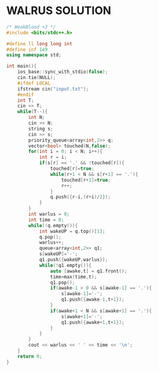 <head>
  <link rel="stylesheet" type="text/css" href="/stylesheet/style.css">
   <link rel="stylesheet" href="/stylesheet/style.css">
    <script src="/js/highlight.min.js"></script>
</head>

<div style="page-break-after: always;">

# WALRUS SOLUTION

~~~cpp
/* WeakBlood <3 */
#include <bits/stdc++.h>

#define ll long long int
#define inf 1e9
using namespace std;

int main(){
    ios_base::sync_with_stdio(false);
    cin.tie(NULL);
    #ifdef LOCAL
    ifstream cin("input.txt");
    #endif
    int T;
    cin >> T;
    while(T--){
        int N;
        cin >> N;
        string s;
        cin >> s;
        priority_queue<array<int,2>> q;
        vector<bool> touched(N,false);
        for(int i = 0; i < N; i++){
            int r = i;
            if(s[r] == '.' && !touched[r]){
                touched[r]=true;
                while(r+1 < N && s[r+1] == '.'){
                    touched[r+1]=true;
                    r++;
                }
                q.push({r-i,(r+i)/2});
            }
        }   
        int warlus = 0;
        int time = 0;
        while(!q.empty()){
            int wakeUP = q.top()[1];
            q.pop();
            warlus++;
            queue<array<int,2>> q1;
            s[wakeUP]='-';
            q1.push({wakeUP,warlus});
            while(!q1.empty()){
                auto [awake,t] = q1.front();
                time=max(time,t);
                q1.pop();
                if(awake-1 > 0 && s[awake-1] == '.'){
                    s[awake-1]='-';
                    q1.push({awake-1,t+1});
                } 
                if(awake+1 < N && s[awake+1] == '.'){
                    s[awake+1]='-';
                    q1.push({awake+1,t+1});
                }
            }
        }
        cout << warlus << ' ' << time << '\n';
    }
    return 0;
}

~~~

</div>
<script>hljs.initHighlightingOnLoad();</script>

